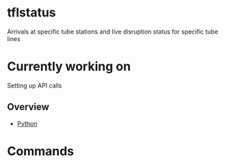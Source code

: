 # tflstatus

Arrivals at specific tube stations and live disruption status for specific tube lines

# Currently working on

Setting up API calls

## Overview

- [Python](https://www.python.org)

# Commands
